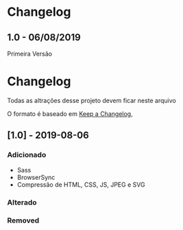 # Changelog

## 1.0 - 06/08/2019

Primeira Versão

# Changelog

Todas as altrações desse projeto devem ficar neste arquivo

O formato é baseado em [Keep a Changelog](https://keepachangelog.com/en/1.0.0/),

## [1.0] - 2019-08-06

### Adicionado

-   Sass
-   BrowserSync
-   Compressão de HTML, CSS, JS, JPEG e SVG

### Alterado

### Removed
